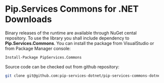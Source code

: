 # Pip.Services Commons for .NET Downloads

Binary releases of the runtime are available through NuGet cental repository. 
To use the library you shall include dependency to **Pip.Services.Commons**.
You can install the package from VisualStudio or from Package Manager console:

```bash
Install-Package PipServices.Commons
``` 

Source code can be checked out from github repository:

```bash
git clone git@github.com:pip-services-dotnet/pip-services-commons-dotnet.git
```

